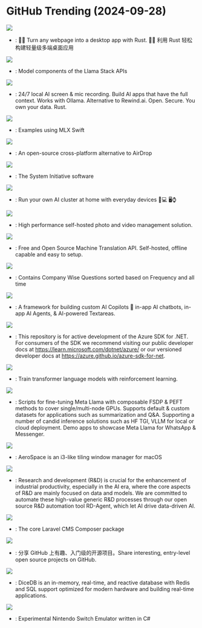 # GitHub Trending (2024-09-28)

![](https://img.shields.io/badge/Rust-New%20330-green?style=flat-square&logo=appveyor)
- [](https://github.comundefined): 🤱🏻 Turn any webpage into a desktop app with Rust. 🤱🏻 利用 Rust 轻松构建轻量级多端桌面应用

![](https://img.shields.io/badge/Python-New%20305-green?style=flat-square&logo=appveyor)
- [](https://github.comundefined): Model components of the Llama Stack APIs

![](https://img.shields.io/badge/Rust-New%20143-green?style=flat-square&logo=appveyor)
- [](https://github.comundefined): 24/7 local AI screen & mic recording. Build AI apps that have the full context. Works with Ollama. Alternative to Rewind.ai. Open. Secure. You own your data. Rust.

![](https://img.shields.io/badge/Swift-New%2095-green?style=flat-square&logo=appveyor)
- [](https://github.comundefined): Examples using MLX Swift

![](https://img.shields.io/badge/Dart-New%20277-green?style=flat-square&logo=appveyor)
- [](https://github.comundefined): An open-source cross-platform alternative to AirDrop

![](https://img.shields.io/badge/Rust-New%20121-green?style=flat-square&logo=appveyor)
- [](https://github.comundefined): The System Initiative software

![](https://img.shields.io/badge/Python-New%2080-green?style=flat-square&logo=appveyor)
- [](https://github.comundefined): Run your own AI cluster at home with everyday devices 📱💻 🖥️⌚

![](https://img.shields.io/badge/TypeScript-New%20298-green?style=flat-square&logo=appveyor)
- [](https://github.comundefined): High performance self-hosted photo and video management solution.

![](https://img.shields.io/badge/Python-New%2023-green?style=flat-square&logo=appveyor)
- [](https://github.comundefined): Free and Open Source Machine Translation API. Self-hosted, offline capable and easy to setup.

![](https://img.shields.io/badge/none-New%2075-green?style=flat-square&logo=appveyor)
- [](https://github.comundefined): Contains Company Wise Questions sorted based on Frequency and all time

![](https://img.shields.io/badge/TypeScript-New%20185-green?style=flat-square&logo=appveyor)
- [](https://github.comundefined): A framework for building custom AI Copilots 🤖 in-app AI chatbots, in-app AI Agents, & AI-powered Textareas.

![](https://img.shields.io/badge/C%23-New%2037-green?style=flat-square&logo=appveyor)
- [](https://github.comundefined): This repository is for active development of the Azure SDK for .NET. For consumers of the SDK we recommend visiting our public developer docs at https://learn.microsoft.com/dotnet/azure/ or our versioned developer docs at https://azure.github.io/azure-sdk-for-net.

![](https://img.shields.io/badge/Python-New%2036-green?style=flat-square&logo=appveyor)
- [](https://github.comundefined): Train transformer language models with reinforcement learning.

![](https://img.shields.io/badge/Jupyter%20Notebook-New%2090-green?style=flat-square&logo=appveyor)
- [](https://github.comundefined): Scripts for fine-tuning Meta Llama with composable FSDP & PEFT methods to cover single/multi-node GPUs. Supports default & custom datasets for applications such as summarization and Q&A. Supporting a number of candid inference solutions such as HF TGI, VLLM for local or cloud deployment. Demo apps to showcase Meta Llama for WhatsApp & Messenger.

![](https://img.shields.io/badge/Swift-New%2043-green?style=flat-square&logo=appveyor)
- [](https://github.comundefined): AeroSpace is an i3-like tiling window manager for macOS

![](https://img.shields.io/badge/Python-New%2071-green?style=flat-square&logo=appveyor)
- [](https://github.comundefined): Research and development (R&D) is crucial for the enhancement of industrial productivity, especially in the AI era, where the core aspects of R&D are mainly focused on data and models. We are committed to automate these high-value generic R&D processes through our open source R&D automation tool RD-Agent, which let AI drive data-driven AI.

![](https://img.shields.io/badge/PHP-New%2081-green?style=flat-square&logo=appveyor)
- [](https://github.comundefined): The core Laravel CMS Composer package

![](https://img.shields.io/badge/Python-New%2063-green?style=flat-square&logo=appveyor)
- [](https://github.comundefined): 分享 GitHub 上有趣、入门级的开源项目。Share interesting, entry-level open source projects on GitHub.

![](https://img.shields.io/badge/Go-New%20148-green?style=flat-square&logo=appveyor)
- [](https://github.comundefined): DiceDB is an in-memory, real-time, and reactive database with Redis and SQL support optimized for modern hardware and building real-time applications.

![](https://img.shields.io/badge/C%23-New%2020-green?style=flat-square&logo=appveyor)
- [](https://github.comundefined): Experimental Nintendo Switch Emulator written in C#

